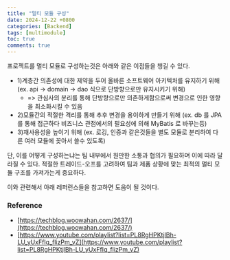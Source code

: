 ```yaml
---
title: "멀티 모듈 구성"
date: 2024-12-22 +0800
categories: [Backend]
tags: [multimodule]
toc: true
comments: true
---
```


프로젝트를 멀티 모듈로 구성하는것은 아래와 같은 이점들을 챙길 수 있다.

- 1)계층간 의존성에 대한 제약을 두어 올바른 소프트웨어 아키텍처를 유지하기 위해(ex. api -> domain -> dao 식으로 단방향으로만 유지시키기 위해)
  - => 관심사의 분리를 통해 단방향으로만 의존하게함으로써 변경으로 인한 영향을 최소화시킬 수 있음
- 2)모듈간의 적절한 격리를 통해 추후 변경을 용이하게 만들기 위해 (ex. db 를 JPA 를 통해 접근하다 비즈니스 관점에서의 필요성에 의해 MyBatis 로 바꾸는등)
- 3)재사용성을 높이기 위해 (ex. 로깅, 인증과 같은것들을 별도 모듈로 분리하여 다른 여러 모듈에 꽂아서 쓸수 있도록)

단, 이를 어떻게 구성하는냐는 팀 내부에서 원만한 소통과 협의가 필요하며 이에 따라 달라질 수 있다. 적절한 트레이드-오프를 고려하여 팀과 제품 상황에 맞는 최적의 멀티 모듈 구조를 가져가는게 중요하다.


이와 관련해서 아래 레퍼런스들을 참고하면 도움이 될 것이다.

### Reference
- [https://techblog.woowahan.com/2637/](https://techblog.woowahan.com/2637/)
- [https://www.youtube.com/playlist?list=PL8RgHPKtjlBh-LU_yUxFfIq_flizPm_vZ](https://www.youtube.com/playlist?list=PL8RgHPKtjlBh-LU_yUxFfIq_flizPm_vZ)